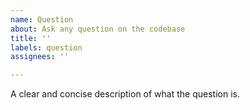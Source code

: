 ```yaml
---
name: Question
about: Ask any question on the codebase
title: ''
labels: question
assignees: ''

---
```


A clear and concise description of what the question is.